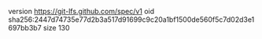 version https://git-lfs.github.com/spec/v1
oid sha256:2447d74735e77d2b3a517d91699c9c20a1bf1500de560f5c7d02d3e1697bb3b7
size 130
